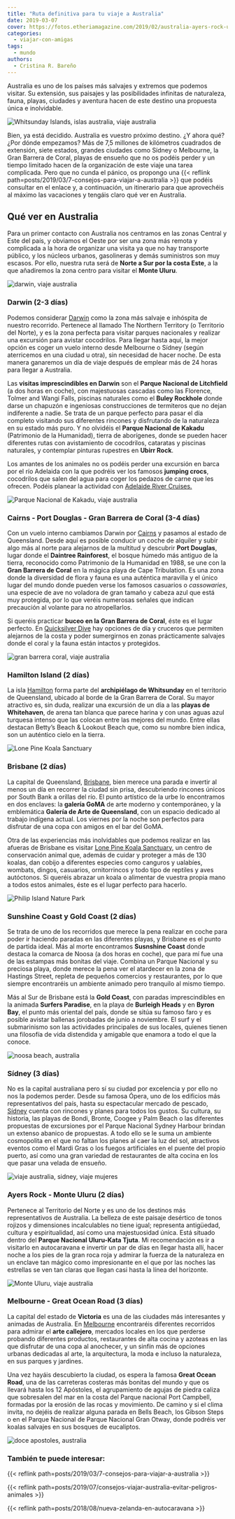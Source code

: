 ```yaml
---
title: "Ruta definitiva para tu viaje a Australia"
date: 2019-03-07
cover: https://fotos.etheriamagazine.com/2019/02/australia-ayers-rock-uluru.jpg
categories: 
  - viajar-con-amigas
tags: 
  - mundo
authors: 
  - Cristina R. Bareño
---
```


Australia es uno de los países más salvajes y extremos que podemos visitar. Su extensión, sus paisajes y las posibilidades infinitas de naturaleza, fauna, playas, ciudades y aventura hacen de este destino una propuesta única e inolvidable.

![Whitsunday Islands, islas australia, viaje australia](https://fotos.etheriamagazine.com/2019/02/viaje-australia-Whitsunday-Islands.jpg "Playas de ensueño en Whitsunday Islands.")

Bien, ya está decidido. Australia es vuestro próximo destino. ¿Y ahora qué? ¿Por dónde 
empezamos? Más de 7,5 millones de kilómetros cuadrados de extensión, siete estados, 
grandes ciudades como Sídney o Melbourne, la Gran Barrera de Coral, playas de ensueño 
que no os podéis perder y un tiempo limitado hacen de la organización de este viaje una 
tarea complicada. Pero que no cunda el pánico, os propongo una {{< reflink 
path=posts/2019/03/7-consejos-para-viajar-a-australia >}} que podéis consultar en el 
enlace y, a continuación, un itinerario para que aprovechéis al máximo las vacaciones y 
tengáis claro qué ver en Australia. 

## Qué ver en Australia

Para un primer contacto con Australia nos centramos en las zonas Central y Este del 
país, y obviamos el Oeste por ser una zona más remota y complicada a la hora de 
organizar una visita ya que no hay transporte público, y los núcleos urbanos, 
gasolineras y demás suministros son muy escasos. Por ello, nuestra ruta será de **Norte 
a Sur por la costa Este**, a la que añadiremos la zona centro para visitar el **Monte 
Uluru**. 

![darwin, viaje australia](https://fotos.etheriamagazine.com/2019/02/Viaje-australia-darwin.jpg "Darwin (Australia).")

### Darwin (2-3 días)

Podemos considerar [Darwin](https://www.australia.com/es-cl/places/darwin.html) como la 
zona más salvaje e inhóspita de nuestro recorrido. Pertenece al llamado The Northern 
Territory (o Territorio del Norte), y es la zona perfecta para visitar parques 
nacionales y realizar una excursión para avistar cocodrilos. Para llegar hasta aquí, la 
mejor opción es coger un vuelo interno desde Melbourne o Sídney (según aterricemos en 
una ciudad u otra), sin necesidad de hacer noche. De esta manera ganaremos un día de 
viaje después de emplear más de 24 horas para llegar a Australia. 

Las **visitas imprescindibles en Darwin** son el **Parque Nacional de Litchfield** (a 
dos horas en coche), con majestuosas cascadas como las Florence, Tolmer and Wangi Falls, 
piscinas naturales como el **Buley Rockhole** donde darse un chapuzón e ingeniosas 
construcciones de termiteros que no dejan indiferente a nadie. Se trata de un parque 
perfecto para pasar el día completo visitando sus diferentes rincones y disfrutando de 
la naturaleza en su estado más puro. Y no olvidéis el **Parque Nacional de Kakadu** 
(Patrimonio de la Humanidad), tierra de aborígenes, donde se pueden hacer diferentes 
rutas con avistamiento de cocodrilos, cataratas y piscinas naturales, y contemplar 
pinturas rupestres en **Ubirr Rock**. 

Los amantes de los animales no os podéis perder una excursión en barca por el río 
Adelaida con la que podréis ver los famosos **jumping crocs**, cocodrilos que salen del 
agua para coger los pedazos de carne que les ofrecen. Podéis planear la actividad con 
[Adelaide River Cruises.](https://www.adelaiderivercruises.com.au/) 

![Parque Nacional de Kakadu, viaje australia](https://fotos.etheriamagazine.com/2019/02/australia-cocodrilo-parque-kakadu.jpg "Cocodrilo en el Parque Nacional de Kakadu.")

### Cairns - Port Douglas - Gran Barrera de Coral (3-4 días)

Con un vuelo interno cambiamos Darwin por 
[Cairns](https://www.australia.com/es-cl/places/cairns.html) y pasamos al estado de 
Queensland. Desde aquí es posible conducir un coche de alquiler y subir algo más al 
norte para alejarnos de la multitud y descubrir **Port Douglas**, lugar donde el 
**Daintree Rainforest**, el bosque húmedo más antiguo de la tierra, reconocido como 
Patrimonio de la Humanidad en 1988, se une con la **Gran Barrera de Coral** en la mágica 
playa de Cape Tribulation. Es una zona donde la diversidad de flora y fauna es una 
auténtica maravilla y el único lugar del mundo donde pueden verse los famosos casuarios 
o _cassowaries_, una especie de ave no voladora de gran tamaño y cabeza azul que está 
muy protegida, por lo que veréis numerosas señales que indican precaución al volante 
para no atropellarlos. 

Si queréis practicar **buceo en la Gran Barrera de Coral**, éste es el lugar perfecto. 
En [Quicksilver Dive](https://quicksilverdive.com.au/) hay opciones de día y cruceros 
que permiten alejarnos de la costa y poder sumergirnos en zonas prácticamente salvajes 
donde el coral y la fauna están intactos y protegidos. 

![gran barrera coral, viaje australia](https://fotos.etheriamagazine.com/2019/02/gran-barrera-coral-australia.jpg "Imagen aérea de la Gran Barrera de Coral.")

### Hamilton Island (2 días)

La isla 
[Hamilton](https://www.australia.com/es-cl/things-to-do/aquatic/360-videos/whitehaven-beach-hamilton-island-qld.html) 
forma parte del **archipiélago de Whitsunday** en el territorio de Queensland, ubicado 
al borde de la Gran Barrera de Coral. Su mayor atractivo es, sin duda, realizar una 
excursión de un día a las **playas de Whitehaven**, de arena tan blanca que parece 
harina y con unas aguas azul turquesa intenso que las colocan entre las mejores del 
mundo. Entre ellas destacan Betty’s Beach & Lookout Beach que, como su nombre bien 
indica, son un auténtico cielo en la tierra. 

![Lone Pine Koala Sanctuary](https://fotos.etheriamagazine.com/2019/02/Lone-Pine-Koala-Sanctuary.jpg "Cristina en el Lone Pine Koala Sanctuary.")

### Brisbane (2 días)

La capital de Queensland, 
[Brisbane](https://www.australia.com/es-cl/places/brisbane.html), bien merece una parada 
e invertir al menos un día en recorrer la ciudad sin prisa, descubriendo rincones únicos 
por South Bank a orillas del río. El punto artístico de la urbe lo encontramos en dos 
enclaves: la **galería GoMA** de arte moderno y contemporáneo, y la emblemática 
**Galería de Arte de Queensland**, con un espacio dedicado al trabajo indígena actual. 
Los viernes por la noche son perfectos para disfrutar de una copa con amigos en el bar 
del GoMA. 

Otra de las experiencias más inolvidables que podemos realizar en las afueras de 
Brisbane es visitar [Lone Pine Koala Sanctuary](https://koala.net/es/), un centro de 
conservación animal que, además de cuidar y proteger a más de 130 koalas, dan cobijo a 
diferentes especies como canguros y ualabíes, wombats, dingos, casuarios, ornitorrincos 
y todo tipo de reptiles y aves autóctonos. Si queréis abrazar un koala o alimentar de 
vuestra propia mano a todos estos animales, éste es el lugar perfecto para hacerlo. 

![Philip Island Nature Park](https://fotos.etheriamagazine.com/2019/02/The-Nobbies-Phillip-Island-Nature-Parks.jpg "The Nobbies, Philip Island Nature Park.")

### Sunshine Coast y Gold Coast (2 días)

Se trata de uno de los recorridos que merece la pena realizar en coche para poder ir 
haciendo paradas en las diferentes playas, y Brisbane es el punto de partida ideal. Más 
al morte encontramos **Susnshine Coast** donde destaca la comarca de Noosa (a dos horas 
en coche), que para mí fue una de las estampas más bonitas del viaje. Combina un Parque 
Nacional y su preciosa playa, donde merece la pena ver el atardecer en la zona de 
Hastings Street, repleta de pequeños comercios y restaurantes, por lo que siempre 
encontraréis un ambiente animado pero tranquilo al mismo tiempo. 

Más al Sur de Brisbane está la **Gold Coast**, con paradas imprescindibles en la animada 
**Surfers Paradise**, en la playa de **Burleigh Heads** y en **Byron Bay**, el punto más 
oriental del país, donde se sitúa su famoso faro y es posible avistar ballenas jorobadas 
de junio a noviembre. El surf y el submarinismo son las actividades principales de sus 
locales, quienes tienen una filosofía de vida distendida y amigable que enamora a todo 
el que la conoce. 

![noosa beach, australia](https://fotos.etheriamagazine.com/2019/02/australia-Noosa-Beach.jpg "Atardecer en Noosa Beach.")

### Sídney (3 días)

No es la capital australiana pero sí su ciudad por excelencia y por ello no nos la 
podemos perder. Desde su famosa Ópera, uno de los edificios más representativos del 
país, hasta su espectacular mercado de pescado, 
[Sídney](https://www.australia.com/es-cl/places/sydney.html) cuenta con rincones y 
planes para todos los gustos. Su cultura, su historia, las playas de Bondi, Bronte, 
Coogee y Palm Beach o las diferentes propuestas de excursiones por el Parque Nacional 
Sydney Harbour brindan un extenso abanico de propuestas. A todo ello se le suma un 
ambiente cosmopolita en el que no faltan los planes al caer la luz del sol, atractivos 
eventos como el Mardi Gras o los fuegos artificiales en el puente del propio puerto, así 
como una gran variedad de restaurantes de alta cocina en los que pasar una velada de 
ensueño. 

![viaje australia, sidney, viaje mujeres](https://fotos.etheriamagazine.com/2019/02/sydney-opera-house-australia.jpg "Sídney, una visita básica en Australia.")

### Ayers Rock - Monte Uluru (2 días)

Pertenece al Territorio del Norte y es uno de los destinos más representativos de 
Australia. La belleza de este paisaje desértico de tonos rojizos y dimensiones 
incalculables no tiene igual; representa antigüedad, cultura y espiritualidad, así como 
una majestuosidad única. Está situado dentro del **Parque Nacional Uluru-Kata Tjuta**. 
Mi recomendación es ir a visitarlo en autocaravana e invertir un par de días en llegar 
hasta allí, hacer noche a los pies de la gran roca roja y admirar la fuerza de la 
naturaleza en un enclave tan mágico como impresionante en el que por las noches las 
estrellas se ven tan claras que llegan casi hasta la línea del horizonte. 

![Monte Uluru, viaje australia](https://fotos.etheriamagazine.com/2019/02/australia-ayers-rock-uluru.jpg "El Monte Uluru, un lugar místico.")

### Melbourne - Great Ocean Road (3 días)

La capital del estado de **Victoria** es una de las ciudades más interesantes y animadas 
de Australia. En [Melbourne](https://www.australia.com/es-cl/places/melbourne.html) 
encontraréis diferentes recorridos para admirar el **arte callejero**, mercados locales 
en los que perderse probando diferentes productos, restaurantes de alta cocina y azoteas 
en las que disfrutar de una copa al anochecer, y un sinfín más de opciones urbanas 
dedicadas al arte, la arquitectura, la moda e incluso la naturaleza, en sus parques y 
jardines. 

Una vez hayáis descubierto la ciudad, os espera la famosa **Great Ocean Road**, una de 
las carreteras costeras más bonitas del mundo y que os llevará hasta los 12 Apóstoles, 
el agrupamiento de agujas de piedra caliza que sobresalen del mar en la costa del Parque 
nacional Port Campbell, formadas por la erosión de las rocas y movimiento. De camino y 
si el clima invita, no dejéis de realizar alguna parada en Bells Beach, los Gibson Steps 
o en el Parque Nacional de Parque Nacional Gran Otway, donde podréis ver koalas salvajes 
en sus bosques de eucaliptos. 

![doce apostoles, australia](https://fotos.etheriamagazine.com/2019/02/doce-apostoles-australia.jpg "Panorámica de los 12 apóstoles.")

### También te puede interesar:

{{< reflink path=posts/2019/03/7-consejos-para-viajar-a-australia >}} 

{{< reflink path=posts/2019/07/consejos-viajar-australia-evitar-peligros-animales >}} 

{{< reflink path=posts/2018/08/nueva-zelanda-en-autocaravana >}}
